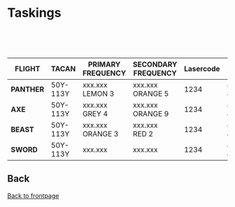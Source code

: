 # Taskings

<br>
<br>
<br>

| **FLIGHT** | **TACAN** |**PRIMARY FREQUENCY**|**SECONDARY FREQUENCY**|**Lasercode** |**IFF**| Airbase
| ------ | ---- | ------ | -------- | -------- | ---- | --- |
**PANTHER**  |50Y-113Y|xxx.xxx LEMON 3|xxx.xxx  ORANGE 5|1234|4211-4214| OMAM |
**AXE**|50Y-113Y|xxx.xxx <br> GREY 4|xxx.xxx ORANGE 9|1234|4211-4214| OMAM |
**BEAST**|50Y-113Y|xxx.xxx ORANGE 3|xxx.xxx <br>RED 2|1234|4211-4214| OMAM |
**SWORD**|50Y-113Y|xxx.xxx|xxx.xxx|1234|4211-4214| OMAM |




## Back
[Back to frontpage](https://132nd-vwing.github.io/OPUF-Brief/)